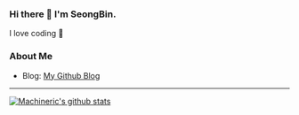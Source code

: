### Hi there 👋 I'm SeongBin.
I love coding 💓

### About Me
- Blog: [My Github Blog](https://navi0716.github.io/profile/)

---
[![Machineric's github stats](https://github-readme-stats.vercel.app/api?username=NAVI0716)](https://github.com/NAVI0716/github-readme-stats)
